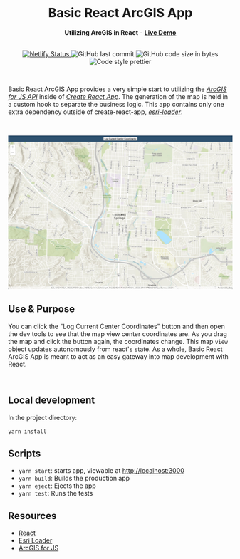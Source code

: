 <div align="center">
  <br>
  <h1>Basic React ArcGIS App</h1>
<strong>Utilizing ArcGIS in React</strong> - <a href="https://basic-react-arcgis-app.netlify.app"><strong>Live Demo</strong> </a>
</div>
<br>
<p align="center">
   <a href="https://app.netlify.com/sites/basic-react-arcgis-app/deploys">
    <img src="https://api.netlify.com/api/v1/badges/594a8563-999b-485b-9865-5695caf6bd95/deploy-status" alt="Netlify Status">
  </a>
  <img src="https://img.shields.io/github/last-commit/jameseaster/basic-react-arcgis-app?style=plastic" alt="GitHub last commit">
  <img src="https://img.shields.io/github/languages/code-size/jameseaster/basic-react-arcgis-app?style=plastic" alt="GitHub code size in bytes">
  <img src="https://img.shields.io/badge/code_style-prettier-brightgreen.svg?style=plastic" alt="Code style prettier">
</p>

<br>

Basic React ArcGIS App provides a very simple start to utilizing the [_ArcGIS for JS API_](https://developers.arcgis.com/javascript/latest/) inside of [_Create React App_](https://create-react-app.dev/docs/getting-started/). The generation of the map is held in a custom hook to separate the business logic. This app contains only one extra dependency outside of create-react-app, [_esri-loader_](https://www.npmjs.com/package/esri-loader).

<br>

![app-screenshot](/public/basic-react-arcgis-app_screenshot.jpg)

## Use & Purpose

You can click the "Log Current Center Coordinates" button and then open the dev tools to see that the map view center coordinates are. As you drag the map and click the button again, the coordinates change. This map `view` object updates autonomously from react's state. As a whole, Basic React ArcGIS App is meant to act as an easy gateway into map development with React.

<br>

## Local development

In the project directory:

```bash
yarn install
```

## Scripts

- `yarn start`: starts app, viewable at [http://localhost:3000](http://localhost:3000)
- `yarn build`: Builds the production app
- `yarn eject`: Ejects the app
- `yarn test`: Runs the tests

## Resources

- [React](https://reactjs.org/)
- [Esri Loader](https://www.npmjs.com/package/esri-loader)
- [ArcGIS for JS](https://developers.arcgis.com/javascript/latest/)
